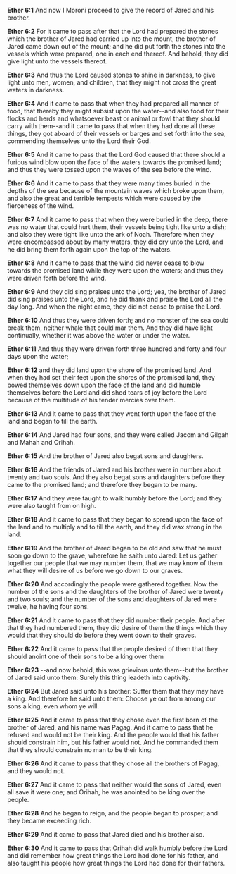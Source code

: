 **Ether 6:1** And now I Moroni proceed to give the record of Jared and his brother.

**Ether 6:2** For it came to pass after that the Lord had prepared the stones which the brother of Jared had carried up into the mount, the brother of Jared came down out of the mount; and he did put forth the stones into the vessels which were prepared, one in each end thereof. And behold, they did give light unto the vessels thereof.

**Ether 6:3** And thus the Lord caused stones to shine in darkness, to give light unto men, women, and children, that they might not cross the great waters in darkness.

**Ether 6:4** And it came to pass that when they had prepared all manner of food, that thereby they might subsist upon the water--and also food for their flocks and herds and whatsoever beast or animal or fowl that they should carry with them--and it came to pass that when they had done all these things, they got aboard of their vessels or barges and set forth into the sea, commending themselves unto the Lord their God.

**Ether 6:5** And it came to pass that the Lord God caused that there should a furious wind blow upon the face of the waters towards the promised land; and thus they were tossed upon the waves of the sea before the wind.

**Ether 6:6** And it came to pass that they were many times buried in the depths of the sea because of the mountain waves which broke upon them, and also the great and terrible tempests which were caused by the fierceness of the wind.

**Ether 6:7** And it came to pass that when they were buried in the deep, there was no water that could hurt them, their vessels being tight like unto a dish; and also they were tight like unto the ark of Noah. Therefore when they were encompassed about by many waters, they did cry unto the Lord, and he did bring them forth again upon the top of the waters.

**Ether 6:8** And it came to pass that the wind did never cease to blow towards the promised land while they were upon the waters; and thus they were driven forth before the wind.

**Ether 6:9** And they did sing praises unto the Lord; yea, the brother of Jared did sing praises unto the Lord, and he did thank and praise the Lord all the day long. And when the night came, they did not cease to praise the Lord.

**Ether 6:10** And thus they were driven forth; and no monster of the sea could break them, neither whale that could mar them. And they did have light continually, whether it was above the water or under the water.

**Ether 6:11** And thus they were driven forth three hundred and forty and four days upon the water;

**Ether 6:12** and they did land upon the shore of the promised land. And when they had set their feet upon the shores of the promised land, they bowed themselves down upon the face of the land and did humble themselves before the Lord and did shed tears of joy before the Lord because of the multitude of his tender mercies over them.

**Ether 6:13** And it came to pass that they went forth upon the face of the land and began to till the earth.

**Ether 6:14** And Jared had four sons, and they were called Jacom and Gilgah and Mahah and Orihah.

**Ether 6:15** And the brother of Jared also begat sons and daughters.

**Ether 6:16** And the friends of Jared and his brother were in number about twenty and two souls. And they also begat sons and daughters before they came to the promised land; and therefore they began to be many.

**Ether 6:17** And they were taught to walk humbly before the Lord; and they were also taught from on high.

**Ether 6:18** And it came to pass that they began to spread upon the face of the land and to multiply and to till the earth, and they did wax strong in the land.

**Ether 6:19** And the brother of Jared began to be old and saw that he must soon go down to the grave; wherefore he saith unto Jared: Let us gather together our people that we may number them, that we may know of them what they will desire of us before we go down to our graves.

**Ether 6:20** And accordingly the people were gathered together. Now the number of the sons and the daughters of the brother of Jared were twenty and two souls; and the number of the sons and daughters of Jared were twelve, he having four sons.

**Ether 6:21** And it came to pass that they did number their people. And after that they had numbered them, they did desire of them the things which they would that they should do before they went down to their graves.

**Ether 6:22** And it came to pass that the people desired of them that they should anoint one of their sons to be a king over them

**Ether 6:23** --and now behold, this was grievious unto them--but the brother of Jared said unto them: Surely this thing leadeth into captivity.

**Ether 6:24** But Jared said unto his brother: Suffer them that they may have a king. And therefore he said unto them: Choose ye out from among our sons a king, even whom ye will.

**Ether 6:25** And it came to pass that they chose even the first born of the brother of Jared, and his name was Pagag. And it came to pass that he refused and would not be their king. And the people would that his father should constrain him, but his father would not. And he commanded them that they should constrain no man to be their king.

**Ether 6:26** And it came to pass that they chose all the brothers of Pagag, and they would not.

**Ether 6:27** And it came to pass that neither would the sons of Jared, even all save it were one; and Orihah, he was anointed to be king over the people.

**Ether 6:28** And he began to reign, and the people began to prosper; and they became exceeding rich.

**Ether 6:29** And it came to pass that Jared died and his brother also.

**Ether 6:30** And it came to pass that Orihah did walk humbly before the Lord and did remember how great things the Lord had done for his father, and also taught his people how great things the Lord had done for their fathers.

